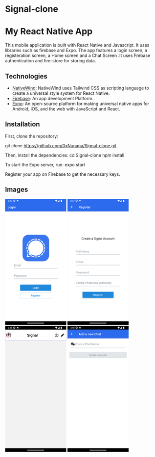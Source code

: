 # Signal-clone
# My React Native App

This mobile application is built with React Native and Javascript. It uses libraries such as firebase and Expo. The app features a login screen, a registeration screen, a Home screen and a Chat Screen .It uses Frebase authentication and fire-store for storing data.


## Technologies
- [NativeWind](https://nativewind.dev): NativeWind uses Tailwind CSS as scripting language to create a universal style system for React Native.
- [Firebase](https://firebase.google.com/): An app development Platform. 
- [Expo](https://expo.io/): An open-source platform for making universal native apps for Android, iOS, and the web with JavaScript and React.

## Installation

First, clone the repository:

git clone https://github.com/0xNunana/Signal-clone.git

Then, install the dependencies:
cd Signal-clone
npm install


To start the Expo server, run:
expo start

Register your app on Firebase to get the necessary keys.

## Images
<img src="assets/Screenshots/login.png" alt="Example Image" width="200"/>  <img src="assets/Screenshots/Register.png" alt="Example Image" width="200"/>  <img src="assets/Screenshots/home.png" alt="Example Image" width="200"/>  <img src="assets/Screenshots/CreateChat.png" alt="Example Image" width="200"/>
